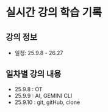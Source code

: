 # 실시간 강의 학습 기록

## 강의 정보
- 일정: 25.9.8 - 26.27
## 일차별 강의 내용
- 25.9.8 : OT
- 25.9.9 : AI, GEMINI CLI
- 25.9.10 : git, gitHub, clone